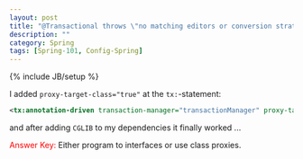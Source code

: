 ```yaml
---
layout: post
title: "@Transactional throws \"no matching editors or conversion strategy found\""
description: ""
category: Spring
tags: [Spring-101, Config-Spring]
---
```

{% include JB/setup %}

I added `proxy-target-class="true"` at the `tx:`-statement:

```xml
<tx:annotation-driven transaction-manager="transactionManager" proxy-target-class="true"/>
```

and after adding `CGLIB` to my dependencies it finally worked ...

<font color="red">Answer Key:</font> Either program to interfaces or use class proxies.
